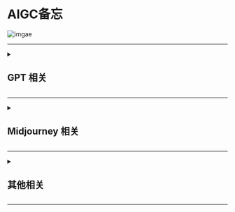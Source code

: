 # AIGC备忘
![imgae](https://cdn.midjourney.com/d1a6253b-e3e5-4a61-be74-5fd92bf20d8e/0_2.png)
***
<details>
  <summary><h2>GPT 相关</h2></summary>
  <ul>
    <li><a href="https://github.com/f/awesome-chatgpt-prompts">Awesome ChatGPT Prompts</a></li>
    <li><a href="https://github.com/PlexPt/awesome-chatgpt-prompts-zh">ChatGPT 中文指南</a> / <a href="https://chatguide.plexpt.com">ChatGPT 在线指南</a></li>
    <li><a href="https://github.com/keijiro/AICommand">Unity GPT 概念试验</a></li>
    <li><a href="https://github.com/features/preview/copilot-x">Copilot-x 申请</a></li>
  </ul>
</details>

***

<details>
  <summary><h2>Midjourney 相关</h2></summary>
  <ul>
    <li><a href="https://docs.qq.com/sheet/DS05hV2FyUHJablR5?tab=BB08J2&_t=1678974130492&u=5b7f15183b364c7a923e94cbb2add654">Midjourney 关键词整理</a></li>
    <li><a href="https://docs.google.com/spreadsheets/d/1MsX0NYYqhv4ZhZ7-50cXH1gvYE2FKLixLBvAkI40ha0/edit#gid=520663883">Midjourney Reference Sheets</a></li>
    <li><a href="https://prompt.noonshot.com/">MidJourney Prompt Helper</a></li>
    <li><a href="https://github.com/willwulfken/MidJourney-Styles-and-Keywords-Reference">MidJourney Styles and Keywords Reference</a></li>
  </ul>
</details>

***

<details>
  <summary><h2>其他相关</h2></summary>
  <ul>
    <li><a href="https://clipdrop.co/stable-diffusion-reimagine">Stable diffusion reimagine 在线测试</a> / <a href="https://clipdrop.co/">ClipDrop 主页</a></li>
    <li><a href="https://firefly.adobe.com/">Adobe Firefly 申请</a></li>
    <li><a href="https://www.upscale.media/zh/upload/">使用 AI 升级和增强您的图像</a></li>
    <li><a href="https://bing.com/create/">Bing画图</a></li>   
    <li><a href="https://yige.baidu.com/creation">文心一格</a></li>
    <li><a href="https://www.cursor.so/">Cursor</a>  首个 GPT4 代码编辑器 </li>
    <li><a href="https://www.notion.so/">Notion</a></li>
    <li><a href="https://app.pandagpt.io/chat">pandagpt</a>  国产基于 GPT 的阅读器 </li>
    <li><a href="https://research.runwayml.com/gen2">Gen-2</a>  文字转视频</li>
    <li><a href="https://app.gptzero.me/app/welcome">GPTZero</a>  检查是否为 AI 写作</li>
  </ul>
</details>

***
